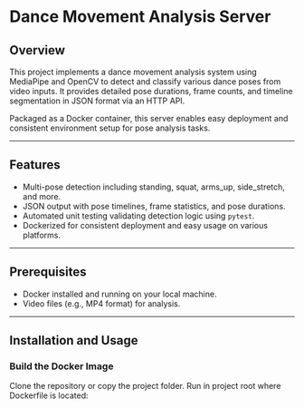 # Dance Movement Analysis Server

## Overview

This project implements a dance movement analysis system using MediaPipe and OpenCV to detect and classify various dance poses from video inputs. It provides detailed pose durations, frame counts, and timeline segmentation in JSON format via an HTTP API.

Packaged as a Docker container, this server enables easy deployment and consistent environment setup for pose analysis tasks.

---

## Features

- Multi-pose detection including standing, squat, arms_up, side_stretch, and more.
- JSON output with pose timelines, frame statistics, and pose durations.
- Automated unit testing validating detection logic using `pytest`.
- Dockerized for consistent deployment and easy usage on various platforms.

---

## Prerequisites

- Docker installed and running on your local machine.
- Video files (e.g., MP4 format) for analysis.

---

## Installation and Usage

### Build the Docker Image

Clone the repository or copy the project folder. Run in project root where Dockerfile is located:


